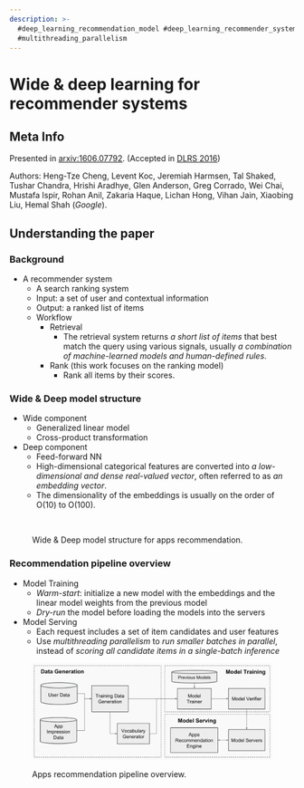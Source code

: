 ```yaml
---
description: >-
  #deep_learning_recommendation_model #deep_learning_recommender_system
  #multithreading_parallelism
---
```


# Wide & deep learning for recommender systems

## Meta Info

Presented in [arxiv:1606.07792](http://arxiv.org/abs/1606.07792). (Accepted in [DLRS 2016](https://dl.acm.org/doi/10.1145/2988450.2988454))

Authors: Heng-Tze Cheng, Levent Koc, Jeremiah Harmsen, Tal Shaked, Tushar Chandra, Hrishi Aradhye, Glen Anderson, Greg Corrado, Wei Chai, Mustafa Ispir, Rohan Anil, Zakaria Haque, Lichan Hong, Vihan Jain, Xiaobing Liu, Hemal Shah (_Google_).

## Understanding the paper

### Background

* A recommender system
  * A search ranking system
  * Input: a set of user and contextual information
  * Output: a ranked list of items
  * Workflow
    * Retrieval
      * The retrieval system returns _a short list of items_ that best match the query using various signals, usually _a combination of machine-learned models and human-defined rules_.
    * Rank (this work focuses on the ranking model)
      * Rank all items by their scores.

### Wide & Deep model structure

* Wide component
  * Generalized linear model
  * Cross-product transformation
* Deep component
  * Feed-forward NN
  * High-dimensional categorical features are converted into _a low-dimensional and dense real-valued vector_, often referred to as _an embedding vector_.
  * The dimensionality of the embeddings is usually on the order of O(10) to O(100).

<figure><img src="../../../../.gitbook/assets/deep-model-structure-for-apps-recommendation.png" alt=""><figcaption><p>Wide &#x26; Deep model structure for apps recommendation.</p></figcaption></figure>

### Recommendation pipeline overview

* Model Training
  * _Warm-start_: initialize a new model with the embeddings and the linear model weights from the previous model
  * _Dry-run_ the model before loading the models into the servers
* Model Serving
  * Each request includes a set of item candidates and user features
  * Use _multithreading parallelism_ to _run smaller batches in parallel_, instead of _scoring all candidate items in a single-batch inference_

<figure><img src="../../../../.gitbook/assets/apps-recommendation-pipeline-overview.png" alt=""><figcaption><p>Apps recommendation pipeline overview.</p></figcaption></figure>
